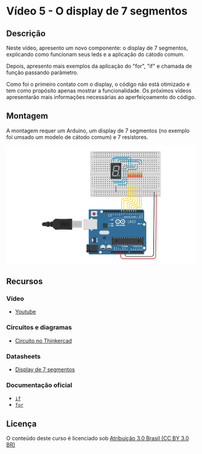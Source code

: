 # Vídeo 5 - O display de 7 segmentos

## Descrição

Neste vídeo, apresento um novo componente: o display de 7 segmentos, explicando como funcionam seus leds e a aplicação do cátodo comum.

Depois, apresento mais exemplos da aplicação do "for", "if" e chamada de função passando parâmetro.

Como foi o primeiro contato com o display, o código não está otimizado e tem como propósito apenas mostrar a funcionalidade. Os próximos vídeos apresentarão mais informações necessárias ao aperfeiçoamento do código.

## Montagem

A montagem requer um Arduino, um display de 7 segmentos (no exemplo foi umsado um modelo de cátodo comum) e 7 resistores.

![Montagem do circuito do vídeo 5](imagens/montagem.png)

## Recursos

### Vídeo

* [Youtube](https://youtu.be/IAh0PLQDV4Y)

### Circuitos e diagramas

* [Circuito no Thinkercad](https://www.tinkercad.com/things/1NBURcrdkvC)

### Datasheets

* [Display de 7 segmentos](../datasheets/7seg-display.pdf)

### Documentação oficial

* [`if`](https://www.arduino.cc/reference/pt/language/structure/control-structure/if/)
* [`for`](https://www.arduino.cc/reference/pt/language/structure/control-structure/for/)

## Licença

O conteúdo deste curso é licenciado sob [Atribuição 3.0 Brasil (CC BY 3.0 BR)](https://creativecommons.org/licenses/by/3.0/br)